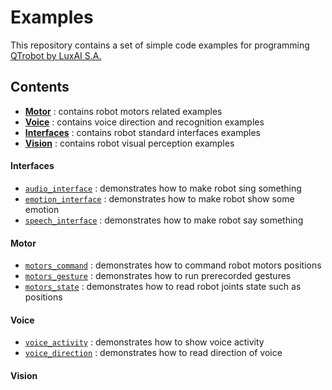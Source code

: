 # Examples
This repository contains a set of simple code examples for programming [QTrobot by LuxAI S.A.](http://luxai.com/qtrobot-for-research/#hardware)


Contents
---
* [**Motor**](#Motor) : contains robot motors related examples
* [**Voice**](#Voice) : contains voice direction and recognition examples
* [**Interfaces**](#Interfaces) : contains robot standard interfaces examples   
* [**Vision**](#Vision) : contains robot visual perception examples


#### Interfaces
* [`audio_interface`](audio_interface/) : demonstrates how to make robot sing something
* [`emotion_interface`](emotion_interface/) : demonstrates how to make robot show some emotion
* [`speech_interface`](speech_interface/) : demonstrates how to make robot say something

#### Motor
* [`motors_command`](motors_command/) : demonstrates how to command robot motors positions
* [`motors_gesture`](motors_gesture/) : demonstrates how to run prerecorded gestures
* [`motors_state`](motors_state/) : demonstrates how to read robot joints state such as positions

#### Voice
* [`voice_activity`](voice_activity/) : demonstrates how to show voice activity
* [`voice_direction`](voice_direction/) : demonstrates how to read direction of voice


#### Vision
